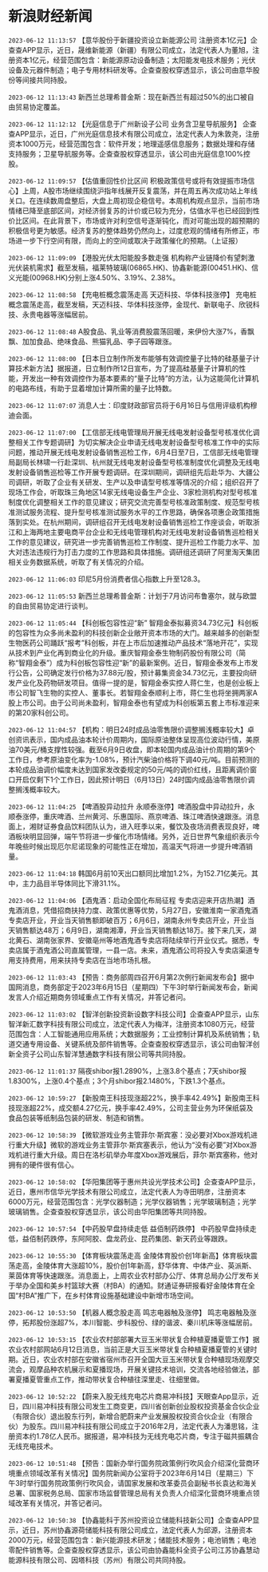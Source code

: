 # 新浪财经新闻
`2023-06-12 11:13:57` 【意华股份于新疆投资设立新能源公司 注册资本1亿元】企查查APP显示，近日，晟维新能源（新疆）有限公司成立，法定代表人为董旭，注册资本1亿元，经营范围包含：新能源原动设备制造；太阳能发电技术服务；光伏设备及元器件制造；电子专用材料研发等。企查查股权穿透显示，该公司由意华股份等间接共同持股。

`2023-06-12 11:13:43` 新西兰总理希普金斯：现在新西兰有超过50%的出口被自由贸易协定覆盖。

`2023-06-12 11:12:12` 【光庭信息于广州新设子公司 业务含卫星导航服务】 企查查APP显示，近日，广州光庭信息技术有限公司成立，法定代表人为朱敦尧，注册资本1000万元，经营范围包含：软件开发；地理遥感信息服务；数据处理和存储支持服务；卫星导航服务等。企查查股权穿透显示，该公司由光庭信息100%控股。

`2023-06-12 11:09:57` 【估值重回性价比区间 积极政策信号或将有效提振市场信心】上周，A股市场继续围绕沪指年线展开反复震荡，并在周五再次成功站上年线关口。在连续数周盘整后，大盘上周初现企稳信号。本周机构观点显示，当前市场情绪已降至底部区间，对经济弱复苏的计价或已较为充分，估值水平也已经回到性价比区间。在此背景下，市场或许对利空信号逐渐钝化，而对可能出现的超预期的积极信号更为敏感。经济复苏的整体趋势仍然向上，过度悲观的情绪有所修正，市场进一步下行空间有限，而向上的空间或取决于政策催化的预期。（上证报）

`2023-06-12 11:09:09` 【港股光伏太阳能股多数走强 机构称产业链降价有望刺激光伏装机需求】截至发稿，福莱特玻璃(06865.HK)、协鑫新能源(00451.HK)、信义光能(00968.HK)分别上涨4.50%、3.19%、2.38%。

`2023-06-12 11:08:58` 【充电桩概念震荡走高 天迈科技、华体科技涨停】 充电桩概念震荡走高，截至发稿，天迈科技、华体科技涨停，金现代、新联电子、欣锐科技、永贵电器等涨幅居前。

`2023-06-12 11:08:48` A股食品、乳业等消费股震荡回暖，来伊份大涨7%，香飘飘、加加食品、绝味食品、熊猫乳品、李子园等跟涨。

`2023-06-12 11:08:00` 【日本日立制作所发布能够有效调控量子比特的硅基量子计算技术新方法】据报道，日立制作所12日宣布，为了提高硅基量子计算机的性能，开发出一种有效调控作为基本要素的“量子比特”的方法，认为这能简化计算机的电路布线，有助于显着增加计算所需的量子比特数。

`2023-06-12 11:07:07` 消息人士：印度财政部官员将于6月16日与信用评级机构穆迪会面。

`2023-06-12 11:07:00` 【工信部无线电管理局开展无线电发射设备型号核准优化调整相关工作专题调研】为切实解决企业申请无线电发射设备型号核准工作中的实际问题，推动开展无线电发射设备销售巡检工作，6月4日至7日，工信部无线电管理局副局长林啸一行赴深圳、杭州就无线电发射设备型号核准制度优化调整及无线电发射设备销售巡检等工作开展专题调研。在深圳期间，调研组先后赴华为、大疆公司调研，听取了企业有关研发、生产以及申请型号核准等情况的介绍；组织召开了现场工作会，听取珠三角地区14家无线电设备生产企业、3家检测机构对型号核准制度优化调整相关工作的意见建议；研究交流完善型号核准政策制度、规范型号核准测试服务流程、提升型号核准测试服务水平的工作思路，确保各项惠企政策措施落到实处。在杭州期间，调研组召开无线电发射设备销售巡检工作座谈会，听取浙江和上海两地主要电商平台企业和无线电管理机构对无线电发射设备销售巡检相关工作的意见建议，研究进一步完善销售巡检工作制度、提升巡检工作能力水平、加大对违法违规行为打击力度的工作思路和具体措施。调研组还调研了阿里淘天集团相关业务数据系统，听取了有关情况的介绍。

`2023-06-12 11:06:03` 印尼5月份消费者信心指数上升至128.3。

`2023-06-12 11:05:53` 新西兰总理希普金斯：计划于7月访问布鲁塞尔，就与欧盟的自由贸易协定进行谈判。

`2023-06-12 11:05:44` 【科创板包容性迎“新” 智翔金泰拟募资34.73亿元】科创板的包容性为众多尚未盈利的科技创新企业敞开资本市场的大门。越来越多的创新型生物医药公司踊跃“报考”科创板，并在上市后加速推动产品技术“落地开花”，实现从技术到产业化再到商业化的升级。重庆智翔金泰生物制药股份有限公司（简称“智翔金泰”）成为科创板包容性迎“新”的最新案例。近日，智翔金泰发布上市发行公告，公司确定发行价格为37.88元/股，预计募集资金34.73亿元，主要投向研发产业化及药物研发项目。值得一提的是，智翔金泰实控人蒋仁生，也是创业板上市公司智飞生物的实控人、董事长。若智翔金泰顺利上市，蒋仁生也将坐拥两家A股上市公司。由于公司尚未盈利，智翔金泰也有望成为科创板第五套上市标准迎来的第20家科创公司。

`2023-06-12 11:04:57` 【机构：明日24时成品油零售限价调整搁浅概率较大】卓创资讯表示，国内成品油本轮计价周期内，国际原油整体呈现高位波动行情，美原油70美元/桶支撑性较强。截至6月9日收盘，即本轮国内成品油计价周期的第9个工作日，参考原油变化率为-1.08%，预计汽柴油价格将下调40元/吨。目前预测的本轮成品油调价幅度未达到国家发改委规定的50元/吨的调价红线，且距离调价窗口开启仅剩下1个工作日，因此预计明日（6月13日）24时国内成品油零售限价调整搁浅概率较大。

`2023-06-12 11:04:25` 【啤酒股异动拉升 永顺泰涨停】啤酒股盘中异动拉升，永顺泰涨停，重庆啤酒、兰州黄河、乐惠国际、燕京啤酒、珠江啤酒快速跟涨。消息面上，湘财证券食品饮料团队认为，进入旺季以来，餐饮及夜场消费表现良好，啤酒板块明显回弹，端午节将进一步催化市场情绪。另外，近日世界气象组织表示今年晚些时候出现厄尔尼诺现象的可能性正在增加，高温天气将进一步提升啤酒销量。

`2023-06-12 11:04:18` 韩国6月前10天出口额同比增加1.2%，为152.71亿美元。其中，主力品目半导体同比下滑31.1%。

`2023-06-12 11:04:06` 【酒鬼酒：启动全国化布局征程 专卖店迎来开店热潮】酒鬼酒消息，凭借招商扶持力度、政策优惠等优势，5月27日，安徽淮南一家酒鬼酒专卖店开业，开业当天销售额即破百万；6月6日，湖南永州专卖店开业，开业当天销售额达48万；6月9日，湖南湘潭，开业当天销售额达18万。接下来几天，湖北黄石、湖南张家界、安徽亳州等地酒鬼酒专卖店将陆续举行开业仪式。据悉，专卖店属于酒鬼酒公司直属管理，一县一店。未来，酒鬼酒公司将投入专卖店渠道专用支持费用，用来扶持专卖店在当地市场扎根。

`2023-06-12 11:03:43` 【预告：商务部周四召开6月第2次例行新闻发布会】据中国网消息，商务部定于2023年6月15日（星期四）下午3时举行新闻发布会，新闻发言人介绍近期商务领域重点工作有关情况，并答记者问。

`2023-06-12 11:03:02` 【智洋创新投资新设数字科技公司】企查查APP显示，山东智洋新汇数字科技有限公司成立，法定代表人为梅洋，注册资本1080万元，经营范围包含：人工智能通用应用系统；大数据服务；工业控制计算机及系统销售；轨道交通专用设备、关键系统及部件销售等。企查查股权穿透显示，该公司由智洋创新全资子公司山东智洋慧通数字科技有限公司等共同持股。

`2023-06-12 11:01:37` 隔夜shibor报1.2890%，上涨3.8个基点；7天shibor报1.8300%，上涨0.4个基点；3个月shibor报2.1480%，下跌1.3个基点。

`2023-06-12 10:59:27` 【新股南王科技现涨超22%，换手率42.49%】新股南王科技现涨超22%，成交额4.27亿元，换手率42.49%，公司主营业务为环保纸袋及食品包装等纸制品包装的研发、制造和销售。

`2023-06-12 10:58:39` 【微软游戏业务主管菲尔·斯宾塞：没必要对Xbox游戏机进行重大升级】微软的游戏业务主管菲尔·斯宾塞表示，他认为“没有必要”对Xbox游戏机进行重大升级。周日在洛杉矶举办年度Xbox游戏展后，菲尔·斯宾塞称，他对拥有的硬件很有信心。

`2023-06-12 10:58:02` 【华阳集团等于惠州共设光学技术公司】企查查APP显示，近日，惠州市信华光学技术有限公司成立，法定代表人为寺田明彦，注册资本6000万元，经营范围包含：光学仪器制造；光学仪器销售；光学玻璃制造；光学玻璃销售。企查查股权穿透显示，该公司由华阳集团等共同持股。

`2023-06-12 10:57:54` 【中药股早盘持续走低 益佰制药跌停】 中药股早盘持续走低，益佰制药跌停，东阿阿胶、盘龙药业、昆药集团、新天药业等跟跌。

`2023-06-12 10:55:30` 【体育板块震荡走高 金陵体育股价创1年新高】体育板块震荡走高，金陵体育大涨超10%，股价创1年新高，舒华体育、中体产业、英派斯、莱茵体育等快速跟涨。消息面上，上周农业农村部办公厅、体育总局办公厅发布关于举办全国和美乡村篮球大赛（村BA）的通知。财通证券研报看好金陵体育在全国“村BA”推广下，在乡村体育设施基础建设中新增市场空间。

`2023-06-12 10:53:50` 【机器人概念股走高 鸣志电器触及涨停】 鸣志电器触及涨停，拓邦股份涨超7%，本川智能、步科股份、绿的谐波、秦川机床等涨幅居前。

`2023-06-12 10:53:15` 【农业农村部部署大豆玉米带状复合种植夏播夏管工作】据农业农村部网站6月12日消息，当前正是大豆玉米带状复合种植夏播夏管的关键时期。近日，农业农村部在安徽省宿州市召开全国大豆玉米带状复合种植现场观摩交流会，观摩品种农机展示和夏播现场，开展关键技术培训，交流各地经验做法，部署夏播夏管重点工作，推动带状复合种植往深里走、往细里做。

`2023-06-12 10:52:22` 【蔚来入股无线充电芯片商易冲科技】天眼查App显示，近日，四川易冲科技有限公司发生工商变更，四川省创新创业股权投资基金合伙企业（有限合伙）退出股东行列，新增合肥蔚来产业发展股权投资合伙企业（有限合伙）为股东。四川易冲科技有限公司成立于2016年2月，法定代表人为潘思铭，注册资本约1.78亿人民币。据报道，易冲科技为无线充电芯片商，专注于磁共振耦合无线充电技术。

`2023-06-12 10:51:48` 【预告：国新办举行国务院政策例行吹风会介绍深化营商环境重点领域改革有关情况】国务院新闻办公室将于2023年6月14日（星期三）下午3时举行国务院政策例行吹风会，请国家发展和改革委员会副秘书长袁达和海关总署、国家税务总局、国家市场监督管理总局有关负责人介绍深化营商环境重点领域改革有关情况，并答记者问。

`2023-06-12 10:50:38` 【协鑫能科于苏州投资设立储能科技新公司】企查查APP显示，近日，苏州协鑫源荷储能科技有限公司成立，法定代表人为邱源，注册资本2000万元，经营范围包含：新兴能源技术研发；储能技术服务；电池销售；电池零配件销售等。企查查股权穿透显示，该公司由协鑫能科全资子公司江苏协鑫慧动能源科技有限公司、因塔科技（苏州）有限公司共同持股。


